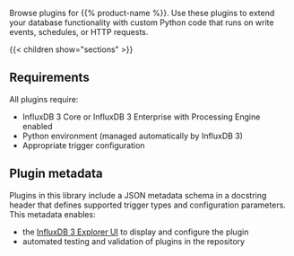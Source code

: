 Browse plugins for {{% product-name %}}. Use these plugins to extend your database functionality with custom Python code that runs on write events, schedules, or HTTP requests.

{{< children show="sections" >}}

## Requirements

All plugins require:
- InfluxDB 3 Core or InfluxDB 3 Enterprise with Processing Engine enabled
- Python environment (managed automatically by InfluxDB 3)
- Appropriate trigger configuration

## Plugin metadata

Plugins in this library include a JSON metadata schema in a docstring header that defines supported trigger types and configuration parameters. This metadata enables:

- the [InfluxDB 3 Explorer UI](/influxdb3/explorer/) to display and configure the plugin
- automated testing and validation of plugins in the repository
